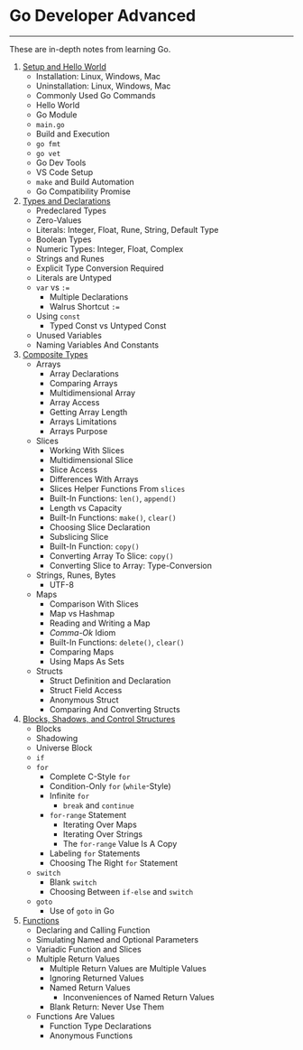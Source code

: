 # Go Developer Advanced

---

These are in-depth notes from learning Go.

1. [Setup and Hello World](./01-Setup-And-Hello-World/)
   - Installation: Linux, Windows, Mac
   - Uninstallation: Linux, Windows, Mac
   - Commonly Used Go Commands
   - Hello World
   - Go Module
   - `main.go`
   - Build and Execution
   - `go fmt`
   - `go vet`
   - Go Dev Tools
   - VS Code Setup
   - `make` and Build Automation
   - Go Compatibility Promise
2. [Types and Declarations](./02-Types-And-Declarations/)
   - Predeclared Types
   - Zero-Values
   - Literals: Integer, Float, Rune, String, Default Type
   - Boolean Types
   - Numeric Types: Integer, Float, Complex
   - Strings and Runes
   - Explicit Type Conversion Required
   - Literals are Untyped
   - `var` vs `:=`
     - Multiple Declarations
     - Walrus Shortcut `:=`
   - Using `const`
     - Typed Const vs Untyped Const
   - Unused Variables
   - Naming Variables And Constants
3. [Composite Types](./03-Composite-Types/)
   - Arrays
     - Array Declarations
     - Comparing Arrays
     - Multidimensional Array
     - Array Access
     - Getting Array Length
     - Arrays Limitations
     - Arrays Purpose
   - Slices
     - Working With Slices
     - Multidimensional Slice
     - Slice Access
     - Differences With Arrays
     - Slices Helper Functions From `slices`
     - Built-In Functions: `len()`, `append()`
     - Length vs Capacity
     - Built-In Functions: `make()`, `clear()`
     - Choosing Slice Declaration
     - Subslicing Slice
     - Built-In Function: `copy()`
     - Converting Array To Slice: `copy()`
     - Converting Slice to Array: Type-Conversion
   - Strings, Runes, Bytes
     - UTF-8
   - Maps
     - Comparison With Slices
     - Map vs Hashmap
     - Reading and Writing a Map
     - *Comma-Ok* Idiom
     - Built-In Functions: `delete()`, `clear()`
     - Comparing Maps
     - Using Maps As Sets
   - Structs
     - Struct Definition and Declaration
     - Struct Field Access
     - Anonymous Struct
     - Comparing And Converting Structs
4. [Blocks, Shadows, and Control Structures](./04-Blocks-Shadows-Control-Structures/)
    - Blocks
    - Shadowing
    - Universe Block
    - `if`
    - `for`
      - Complete C-Style `for`
      - Condition-Only `for` (`while`-Style)
      - Infinite `for`
        - `break` and `continue`
      - `for-range` Statement
        - Iterating Over Maps
        - Iterating Over Strings
        - The `for-range` Value Is A Copy
      - Labeling `for` Statements
      - Choosing The Right `for` Statement
    - `switch`
      - Blank `switch`
      - Choosing Between `if-else` and `switch`
    - `goto`
      - Use of `goto` in Go
5. [Functions](./05-Functions/)
    - Declaring and Calling Function
    - Simulating Named and Optional Parameters
    - Variadic Function and Slices
    - Multiple Return Values
      - Multiple Return Values are Multiple Values
      - Ignoring Returned Values
      - Named Return Values
        - Inconveniences of Named Return Values
      - Blank Return: Never Use Them
    - Functions Are Values
      - Function Type Declarations
      - Anonymous Functions
